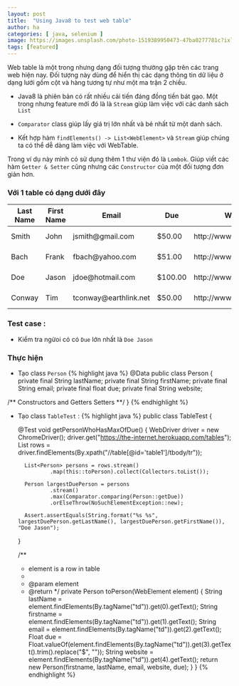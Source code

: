 ```yaml
---
layout: post
title:  "Using Java8 to test web table"
author: ha
categories: [ java, selenium ]
image: https://images.unsplash.com/photo-1519389950473-47ba0277781c?ixlib=rb-1.2.1&ixid=eyJhcHBfaWQiOjEyMDd9&auto=format&fit=crop&w=2550&q=80
tags: [featured]
---
```

Web table là một trong nhưng dạng đối tượng thường gặp trên các trang web hiện nay. Đối tượng này dùng để hiển thị các dạng thông tin dữ liệu ở dạng lưới gồm cột và hàng tương tự như một ma trận 2 chiều.

- Java8 là phiên bản có rất nhiều cải tiến đáng đồng tiền bát gạo. Một trong nhưng feature mới đó là là `Stream` giúp làm việc với các danh sách `List`

- `Comparator` class giúp lấy giá trị lớn nhất và bé nhất từ một danh sách.

- Kết hợp hàm `findElements() -> List<WebElement>` và `Stream` giúp chúng ta có thể dễ dàng làm việc với WebTable.


Trong ví dụ này mình có sử dụng thêm 1 thư viện đó là `Lombok`. Giúp viết các hàm `Getter & Setter` cũng nhưng các `Constructor` của một đối tượng đơn giản hơn.

### Với 1 table có dạng dưới đây

<table id="table1" class="tablesorter">
<thead>
    <tr>
    <th class="header"><span>Last Name</span></th>
    <th class="header"><span>First Name</span></th>
    <th class="header"><span>Email</span></th>
    <th class="header"><span>Due</span></th>
    <th class="header"><span>Web Site</span></th>
    <th class="header"><span>Action</span></th>
    </tr>
</thead>
<tbody>
    <tr>
    <td>Smith</td>
    <td>John</td>
    <td>jsmith@gmail.com</td>
    <td>$50.00</td>
    <td>http://www.jsmith.com</td>
    <td>
        <a href="#edit">edit</a>
        <a href="#delete">delete</a>
    </td>
    </tr>
    <tr>
    <td>Bach</td>
    <td>Frank</td>
    <td>fbach@yahoo.com</td>
    <td>$51.00</td>
    <td>http://www.frank.com</td>
    <td>
        <a href="#edit">edit</a>
        <a href="#delete">delete</a>
    </td>
    </tr>
    <tr>
    <td>Doe</td>
    <td>Jason</td>
    <td>jdoe@hotmail.com</td>
    <td>$100.00</td>
    <td>http://www.jdoe.com</td>
    <td>
        <a href="#edit">edit</a>
        <a href="#delete">delete</a>
    </td>
    </tr>
    <tr>
    <td>Conway</td>
    <td>Tim</td>
    <td>tconway@earthlink.net</td>
    <td>$50.00</td>
    <td>http://www.timconway.com</td>
    <td>
        <a href="#edit">edit</a>
        <a href="#delete">delete</a>
    </td>
    </tr>
</tbody>
</table>
  
### Test case : 
 - Kiểm tra ngừoi có có `Due` lớn nhất là `Doe Jason`

### Thực hiện

- Tạo  class `Person`
{% highlight java %}
@Data
public class Person {
    private final String lastName;
    private final String firstName;
    private final String email;
    private final float due;
    private final String website;

/**
Constructors and Getters Setters
**/
}
{% endhighlight %}    

- Tạo class `TableTest` :
{% highlight java %}
public class TableTest {

    @Test
    void getPersonWhoHasMaxOfDue() {
        WebDriver driver = new ChromeDriver();
        driver.get("https://the-internet.herokuapp.com/tables");
        List<WebElement> rows = driver.findElements(By.xpath("//table[@id='table1']/tbody/tr"));

        List<Person> persons = rows.stream()
                .map(this::toPerson).collect(Collectors.toList());

        Person largestDuePerson = persons
                .stream()
                .max(Comparator.comparing(Person::getDue))
                .orElseThrow(NoSuchElementException::new);

        Assert.assertEquals(String.format("%s %s", largestDuePerson.getLastName(), largestDuePerson.getFirstName()), "Doe Jason");

    }

    /**
     * element is a row in table
     *
     * @param element
     * @return
     */
    private Person toPerson(WebElement element) {
        String lastName = element.findElements(By.tagName("td")).get(0).getText();
        String firstname = element.findElements(By.tagName("td")).get(1).getText();
        String email = element.findElements(By.tagName("td")).get(2).getText();
        Float due = Float.valueOf(element.findElements(By.tagName("td")).get(3).getText().trim().replace("$", ""));
        String website = element.findElements(By.tagName("td")).get(4).getText();
        return new Person(firstname, lastName, email, website, due);
    }
}
{% endhighlight %}   
